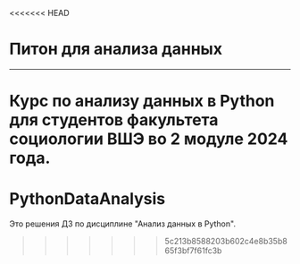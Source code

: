 <<<<<<< HEAD
# Питон для анализа данных 

---

Курс по анализу данных в Python для студентов факультета социологии ВШЭ во 2 модуле 2024 года.
=======
# PythonDataAnalysis
Это решения ДЗ по дисциплине "Анализ данных в Python".
>>>>>>> 5c213b8588203b602c4e8b35b865f3bf7f61fc3b

